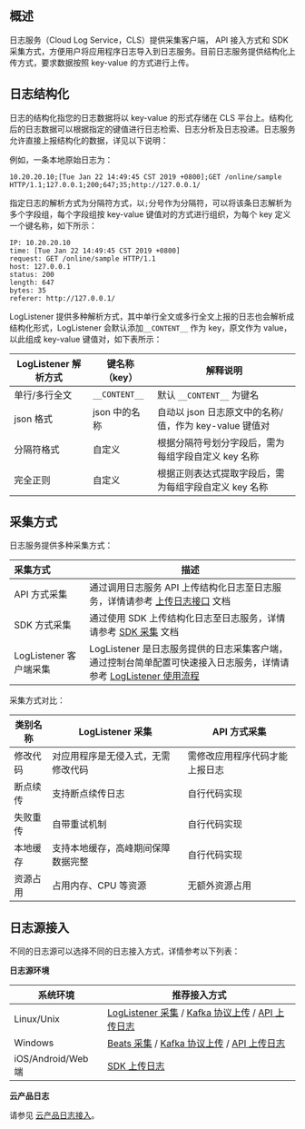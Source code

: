 ## 概述

日志服务（Cloud Log Service，CLS）提供采集客户端， API 接入方式和 SDK 采集方式，方便用户将应用程序日志导入到日志服务。目前日志服务提供结构化上传方式，要求数据按照 key-value 的方式进行上传。

## 日志结构化

日志的结构化指您的日志数据将以 key-value 的形式存储在 CLS 平台上。结构化后的日志数据可以根据指定的键值进行日志检索、日志分析及日志投递。日志服务允许直接上报结构化的数据，详见以下说明：

例如，一条本地原始日志为：

```shell
10.20.20.10;[Tue Jan 22 14:49:45 CST 2019 +0800];GET /online/sample HTTP/1.1;127.0.0.1;200;647;35;http://127.0.0.1/
```

指定日志的解析方式为分隔符方式，以`;`分号作为分隔符，可以将该条日志解析为多个字段组，每个字段组按 key-value 键值对的方式进行组织，为每个 key 定义一个键名称，如下所示：

```shell
IP: 10.20.20.10
time: [Tue Jan 22 14:49:45 CST 2019 +0800]
request: GET /online/sample HTTP/1.1
host: 127.0.0.1
status: 200
length: 647
bytes: 35
referer: http://127.0.0.1/
```

LogListener 提供多种解析方式，其中单行全文或多行全文上报的日志也会解析成结构化形式，LogListener 会默认添加`__CONTENT__` 作为 key，原文作为 value，以此组成 key-value 键值对，如下表所示：

| LogListener 解析方式 | 键名称（key） | 解释说明                                              |
| -------------------- | ------------- | ----------------------------------------------------- |
| 单行/多行全文        | `__CONTENT__`  | 默认 `__CONTENT__` 为键名                              |
| json 格式            | json 中的名称 | 自动以 json 日志原文中的名称/值，作为 key-value 键值对  |
| 分隔符格式           | 自定义        | 根据分隔符号划分字段后，需为每组字段自定义 key 名称   |
| 完全正则             | 自定义        | 根据正则表达式提取字段后，需为每组字段自定义 key 名称 |


## 采集方式

日志服务提供多种采集方式：

| 采集方式               | 描述                                                         |
| :--------------------- | ------------------------------------------------------------ |
| API 方式采集           | 通过调用日志服务 API 上传结构化日志至日志服务，详情请参考 [上传日志接口](https://www.tencentcloud.com/document/product/614/50267) 文档 |
| SDK 方式采集           | 通过使用 SDK 上传结构化日志至日志服务，详情请参考 [SDK 采集](https://www.tencentcloud.com/document/product/614/45006) 文档                                              |
| LogListener 客户端采集 | LogListener 是日志服务提供的日志采集客户端，通过控制台简单配置可快速接入日志服务，详情请参考 [LogListener 使用流程](https://intl.cloud.tencent.com/document/product/614/31578) |

采集方式对比：

| 类别名称 | LogListener 采集                   | API 方式采集                   |
| -------- | ---------------------------------- | ------------------------------ |
| 修改代码 | 对应用程序是无侵入式，无需修改代码 | 需修改应用程序代码才能上报日志 |
| 断点续传 | 支持断点续传日志                   | 自行代码实现                   |
| 失败重传 | 自带重试机制                       | 自行代码实现                   |
| 本地缓存 | 支持本地缓存，高峰期间保障数据完整 | 自行代码实现                   |
| 资源占用 | 占用内存、CPU 等资源               | 无额外资源占用                 |

## 日志源接入

不同的日志源可以选择不同的日志接入方式，详情参考以下列表：

**日志源环境**

| 系统环境    | 推荐接入方式                        |
| ----------- | ----------------------------------- |
| Linux/Unix  | [LogListener 采集](https://www.tencentcloud.com/document/product/614/17415) / [Kafka 协议上传](https://intl.cloud.tencent.com/document/product/614/43574) / [API 上传日志](https://www.tencentcloud.com/document/product/614/50267)                         |
| Windows     | [Beats 采集](https://www.tencentcloud.com/document/product/614/50268) / [Kafka 协议上传](https://intl.cloud.tencent.com/document/product/614/43574) / [API 上传日志](https://www.tencentcloud.com/document/product/614/50267)  |
| iOS/Android/Web 端 | [SDK 上传日志](https://www.tencentcloud.com/document/product/614/45006)         |

**云产品日志**

请参见 [云产品日志接入](https://intl.cloud.tencent.com/document/product/614/38200)。

